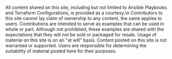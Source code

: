All content shared on this site, including but not limited to Ansible Playbooks and Terraform Configurations, is provided as a courtesy.\n
Contributors to this site cannot lay claim of ownership to any content, the same applies to users.
Contributions are intended to serve as examples that can be used in whole or part.
Although not prohibited, these examples are shared with the expectations that they will not be sold or packaged for resale.
Usage of material on this site is on an "at will" basis.
Content posted on this site is not warranted or supported.
Users are responsible for determining the suitability of material posted here for their purposes.
